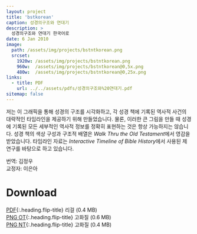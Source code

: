 ```yaml
---
layout: project
title: 'bstkorean'
caption: 성경의구조와 연대기
description: >
  성경의구조와 연대기 한국어로
date: 6 Jan 2010
image: 
  path: /assets/img/projects/bstntkorean.png
  srcset: 
    1920w: /assets/img/projects/bstntkorean.png
    960w:  /assets/img/projects/bstntkorean@0,5x.png
    480w:  /assets/img/projects/bstntkorean@0,25x.png
links:
  - title: PDF
    url: ../../assets/pdfs/성경의구조와%20연대기.pdf
sitemap: false
---
```

저는 이 그래픽을 통해 성경의 구조를 시각화하고, 각 성경 책에 기록된 역사적 사건의 대략적인 타임라인을 제공하기 위해 만들었습니다. 물론, 이러한 큰 그림을 만들 때 성경에 기록된 모든 세부적인 역사적 정보를 정확히 표현하는 것은 항상 가능하지는 않습니다. 성경 책의 색상 구성과 구조적 배열은 *Walk Thru the Old Testament*에서 영감을 받았습니다. 타임라인 자료는 *Interactive Timeline of Bible History*에서 사용된 제 연구를 바탕으로 하고 있습니다.

번역: 김정우  
교정자: 이은아

# Download
[PDF](../assets/pdfs/성경의구조와%20연대기.pdf){:.heading.flip-title} <span class="icon-file-pdf"></span> 리걸 (0.4 MB)  
[PNG OT](../assets/img/hd/bstothdkorean.png){:.heading.flip-title} <span class="icon-file-picture"></span> 고화질 (0.6 MB)  
[PNG NT](../assets/img/hd/bstnthdkorean.png){:.heading.flip-title} <span class="icon-file-picture"></span> 고화질 (0.4 MB)